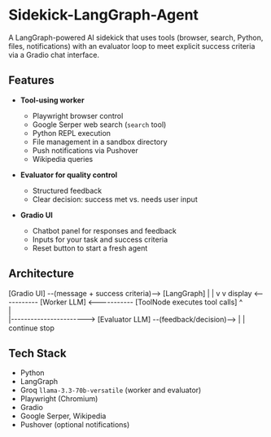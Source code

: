 # Sidekick-LangGraph-Agent

A LangGraph-powered AI sidekick that uses tools (browser, search, Python, files, notifications) with an evaluator loop to meet explicit success criteria via a Gradio chat interface.

## Features

- **Tool-using worker**
  - Playwright browser control
  - Google Serper web search (`search` tool)
  - Python REPL execution
  - File management in a sandbox directory
  - Push notifications via Pushover
  - Wikipedia queries

- **Evaluator for quality control**
  - Structured feedback
  - Clear decision: success met vs. needs user input

- **Gradio UI**
  - Chatbot panel for responses and feedback  
  - Inputs for your task and success criteria  
  - Reset button to start a fresh agent

## Architecture
[Gradio UI] --(message + success criteria)--> [LangGraph]
      |                                             |
      v                                             v
   display <----------- [Worker LLM] <----------- [ToolNode executes tool calls]
      ^                         
      |                         
      |-----------------------> [Evaluator LLM] --(feedback/decision)-->
                                                      |          |
                                                 continue      stop

## Tech Stack

- Python
- LangGraph
- Groq `llama-3.3-70b-versatile` (worker and evaluator)
- Playwright (Chromium)
- Gradio
- Google Serper, Wikipedia
- Pushover (optional notifications)
